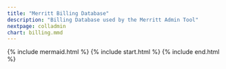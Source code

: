 ```yaml
---
title: "Merritt Billing Database"
description: "Billing Database used by the Merritt Admin Tool"
nextpage: colladmin
chart: billing.mmd
---
```


{% include mermaid.html %}
{% include start.html %}
{% include end.html %}